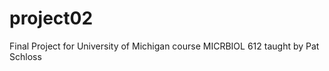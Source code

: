 project02
=========

Final Project for University of Michigan course MICRBIOL 612 taught by Pat Schloss 
